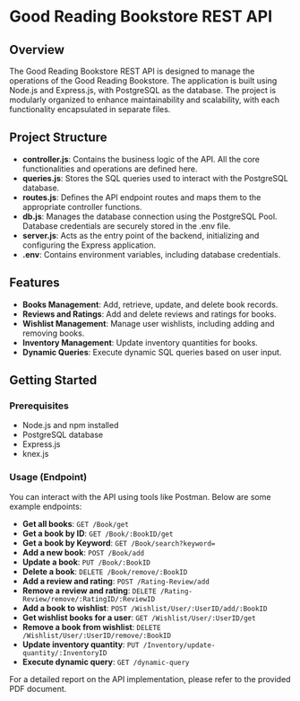 # Good Reading Bookstore REST API

## Overview

The Good Reading Bookstore REST API is designed to manage the operations of the Good Reading Bookstore. The application is built using Node.js and Express.js, with PostgreSQL as the database. The project is modularly organized to enhance maintainability and scalability, with each functionality encapsulated in separate files.

## Project Structure

- **controller.js**: Contains the business logic of the API. All the core functionalities and operations are defined here.
- **queries.js**: Stores the SQL queries used to interact with the PostgreSQL database.
- **routes.js**: Defines the API endpoint routes and maps them to the appropriate controller functions.
- **db.js**: Manages the database connection using the PostgreSQL Pool. Database credentials are securely stored in the .env file.
- **server.js**: Acts as the entry point of the backend, initializing and configuring the Express application.
- **.env**: Contains environment variables, including database credentials.

## Features

- **Books Management**: Add, retrieve, update, and delete book records.
- **Reviews and Ratings**: Add and delete reviews and ratings for books.
- **Wishlist Management**: Manage user wishlists, including adding and removing books.
- **Inventory Management**: Update inventory quantities for books.
- **Dynamic Queries**: Execute dynamic SQL queries based on user input.

## Getting Started

### Prerequisites

- Node.js and npm installed
- PostgreSQL database
- Express.js
- knex.js

### Usage (Endpoint)

You can interact with the API using tools like Postman. Below are some example endpoints:

- **Get all books**: `GET /Book/get`
- **Get a book by ID**: `GET /Book/:BookID/get`
- **Get a book by Keyword**: `GET /Book/search?keyword=`
- **Add a new book**: `POST /Book/add`
- **Update a book**: `PUT /Book/:BookID`
- **Delete a book**: `DELETE /Book/remove/:BookID`
- **Add a review and rating**: `POST /Rating-Review/add`
- **Remove a review and rating**: `DELETE /Rating-Review/remove/:RatingID/:ReviewID`
- **Add a book to wishlist**: `POST /Wishlist/User/:UserID/add/:BookID`
- **Get wishlist books for a user**: `GET /Wishlist/User/:UserID/get`
- **Remove a book from wishlist**: `DELETE /Wishlist/User/:UserID/remove/:BookID`
- **Update inventory quantity**: `PUT /Inventory/update-quantity/:InventoryID`
- **Execute dynamic query**: `GET /dynamic-query`

For a detailed report on the API implementation, please refer to the provided PDF document.
